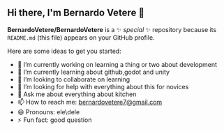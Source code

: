 ## Hi there, I'm Bernardo Vetere 👋

**BernardoVetere/BernardoVetere** is a ✨ _special_ ✨ repository because its `README.md` (this file) appears on your GitHub profile.

Here are some ideas to get you started:

- 🔭 I’m currently working on learning a thing or two about development
- 🌱 I’m currently learning about github,godot and unity
- 👯 I’m looking to collaborate on learning
- 🤔 I’m looking for help with everything about this for novices
- 💬 Ask me about everything about kitchen
- 📫 How to reach me: bernardovetere7@gmail.com
- 😄 Pronouns: ele\dele
- ⚡ Fun fact: good question

